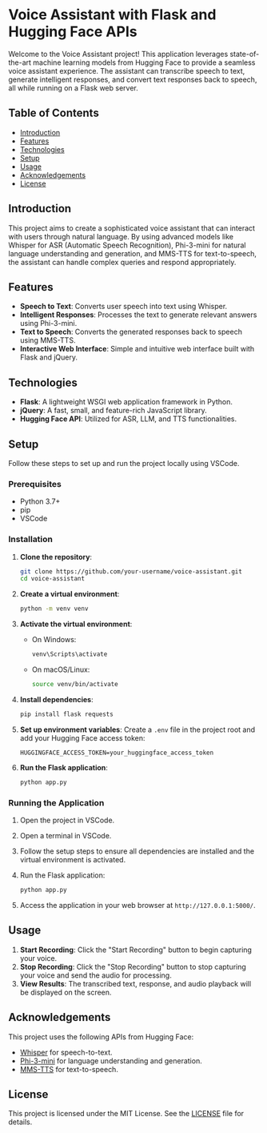 # Voice Assistant with Flask and Hugging Face APIs

Welcome to the Voice Assistant project! This application leverages state-of-the-art machine learning models from Hugging Face to provide a seamless voice assistant experience. The assistant can transcribe speech to text, generate intelligent responses, and convert text responses back to speech, all while running on a Flask web server.

## Table of Contents

- [Introduction](#introduction)
- [Features](#features)
- [Technologies](#technologies)
- [Setup](#setup)
- [Usage](#usage)
- [Acknowledgements](#acknowledgements)
- [License](#license)

## Introduction

This project aims to create a sophisticated voice assistant that can interact with users through natural language. By using advanced models like Whisper for ASR (Automatic Speech Recognition), Phi-3-mini for natural language understanding and generation, and MMS-TTS for text-to-speech, the assistant can handle complex queries and respond appropriately.

## Features

- **Speech to Text**: Converts user speech into text using Whisper.
- **Intelligent Responses**: Processes the text to generate relevant answers using Phi-3-mini.
- **Text to Speech**: Converts the generated responses back to speech using MMS-TTS.
- **Interactive Web Interface**: Simple and intuitive web interface built with Flask and jQuery.

## Technologies

- **Flask**: A lightweight WSGI web application framework in Python.
- **jQuery**: A fast, small, and feature-rich JavaScript library.
- **Hugging Face API**: Utilized for ASR, LLM, and TTS functionalities.

## Setup

Follow these steps to set up and run the project locally using VSCode.

### Prerequisites

- Python 3.7+
- pip
- VSCode

### Installation

1. **Clone the repository**:
    ```bash
    git clone https://github.com/your-username/voice-assistant.git
    cd voice-assistant
    ```

2. **Create a virtual environment**:
    ```bash
    python -m venv venv
    ```

3. **Activate the virtual environment**:
    - On Windows:
        ```bash
        venv\Scripts\activate
        ```
    - On macOS/Linux:
        ```bash
        source venv/bin/activate
        ```

4. **Install dependencies**:
    ```bash
    pip install flask requests
    ```

5. **Set up environment variables**:
    Create a `.env` file in the project root and add your Hugging Face access token:
    ```env
    HUGGINGFACE_ACCESS_TOKEN=your_huggingface_access_token
    ```

6. **Run the Flask application**:
    ```bash
    python app.py
    ```

### Running the Application

1. Open the project in VSCode.
2. Open a terminal in VSCode.
3. Follow the setup steps to ensure all dependencies are installed and the virtual environment is activated.
4. Run the Flask application:
    ```bash
    python app.py
    ```

5. Access the application in your web browser at `http://127.0.0.1:5000/`.

## Usage

1. **Start Recording**: Click the "Start Recording" button to begin capturing your voice.
2. **Stop Recording**: Click the "Stop Recording" button to stop capturing your voice and send the audio for processing.
3. **View Results**: The transcribed text, response, and audio playback will be displayed on the screen.

## Acknowledgements

This project uses the following APIs from Hugging Face:
- [Whisper](https://huggingface.co/openai/whisper-small) for speech-to-text.
- [Phi-3-mini](https://huggingface.co/microsoft/Phi-3-mini-4k-instruct) for language understanding and generation.
- [MMS-TTS](https://huggingface.co/facebook/mms-tts-ind) for text-to-speech.

## License

This project is licensed under the MIT License. See the [LICENSE](LICENSE) file for details.
